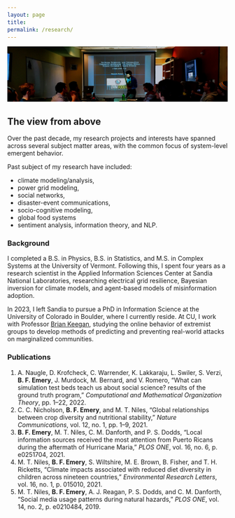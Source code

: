 ```yaml
---
layout: page
title: 
permalink: /research/
---
```


![photo](images/defense-banner.jpeg)

## The view from above

Over the past decade, my research projects and interests have spanned across several subject matter areas, with the common focus of system-level emergent behavior. 

Past subject of my research have included:
- climate modeling/analysis,
- power grid modeling,
- social networks,
- disaster-event communications,
- socio-cognitive modeling,
- global food systems
- sentiment analysis, information theory, and NLP.

### Background 

I completed a B.S. in Physics, B.S. in Statistics, and M.S. in Complex Systems at the University of Vermont. Following this, I spent four years as a research scientist in the Applied Information Sciences Center at Sandia National Laboratories, researching electrical grid resilience, Bayesian inversion for climate models, and agent-based models of misinformation adoption.

In 2023, I left Sandia to pursue a PhD in Information Science at the University of Colorado in Boulder, where I currently reside. At CU, I work with Professor [Brian Keegan](https://www.brianckeegan.com/), studying the online behavior of extremist groups to develop methods of predicting and preventing real-world attacks on marginalized communities.

### Publications 

1. A. Naugle, D. Krofcheck, C. Warrender, K. Lakkaraju, L. Swiler, S. Verzi, **B. F. Emery**, J. Murdock, M. Bernard, and V. Romero, “What can simulation test beds teach us about social science? results of the ground truth program,” *Computational and Mathematical Organization Theory*, pp. 1–22, 2022.
1. C. C. Nicholson, **B. F. Emery**, and M. T. Niles, “Global relationships between crop diversity and nutritional stability,” *Nature Communications*, vol. 12, no. 1, pp. 1–9, 2021.
1. **B. F. Emery**, M. T. Niles, C. M. Danforth, and P. S. Dodds, “Local information sources received the most attention from Puerto Ricans during the aftermath of Hurricane Maria,” *PLOS ONE*, vol. 16, no. 6, p. e0251704, 2021.
1. M. T. Niles, **B. F. Emery**, S. Wiltshire, M. E. Brown, B. Fisher, and T. H. Ricketts, “Climate impacts associated with reduced diet diversity in children across nineteen countries,” *Environmental Research Letters*, vol. 16, no. 1, p. 015010, 2021.
1. M. T. Niles, **B. F. Emery**, A. J. Reagan, P. S. Dodds, and C. M. Danforth, “Social media usage patterns during natural hazards,” *PLOS ONE*, vol. 14, no. 2, p. e0210484, 2019.






<!-- Benjamin Freixas Emery is a first-year PhD student in the Information Science Department at CU Boulder. His research, advised by Brian Keegan, surrounds the flow of conspiratorial misinformation, the strategies used to spread such misinformation and the prediction of action based on it. 

Before beginning his degree at CU, Ben completed bachelors’ degrees in physics and statistics as well as an MS in Complex Systems at the University of Vermont. He also spent four years as a multidisciplinary research scientist at Sandia National Labs. -->